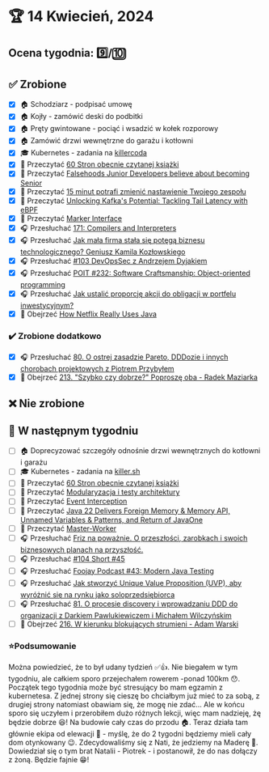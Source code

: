 # 🏆 14 Kwiecień, 2024

## Ocena tygodnia: 9️⃣/🔟

## ✅ Zrobione
- [x] 🏠 Schodziarz - podpisać umowę
- [x] 🏠 Kojły - zamówić deski do podbitki
- [x] 🏠 Pręty gwintowane - pociąć i wsadzić w kołek rozporowy
- [x] 🏠 Zamówić drzwi wewnętrzne do garażu i kotłowni
- [x] 🎓 Kubernetes - zadania na [killercoda](https://killercoda.com/chadmcrowell/course/cka)
- [x] 📗 Przeczytać [60 Stron obecnie czytanej książki](https://github.com/BartoszDabek/bdabek.pl/blob/master/miscellaneous/books.md)
- [x] 📗 Przeczytać [Falsehoods Junior Developers believe about becoming Senior](https://vadimkravcenko.com/shorts/falsehoods-junior-developers-believe-about-becoming-senior/)
- [x] 📗 Przeczytać [15 minut potrafi zmienić nastawienie Twojego zespołu](https://cezarysanecki.pl/2024/03/04/15-minut-potrafi-zmieni%C4%87-nastawienie-twojego-zespo%C5%82u/)
- [x] 📗 Przeczytać [Unlocking Kafka's Potential: Tackling Tail Latency with eBPF](https://blog.allegro.tech/2024/03/kafka-performance-analysis.html)
- [x] 📗 Przeczytać [Marker Interface](https://java-design-patterns.com/patterns/marker/)
- [x] 🎧 Przesłuchać [171: Compilers and Interpreters](https://www.programmingthrowdown.com/episodes/171-compilers-and-interpreters/)
- [x] 🎧 Przesłuchać [Jak mała firma stała się potęgą biznesu technologicznego? Geniusz Kamila Kozłowskiego](https://zaprojektujswojezycie.pl/jak-mala-firma-stala-sie-potega-biznesu-technologicznego-geniusz-kamila-kozlowskiego/)
- [x] 🎧 Przesłuchać [#103 DevOpsSec z Andrzejem Dyjakiem](https://patoarchitekci.io/103/)
- [x] 🎧 Przesłuchać [POIT #232: Software Craftsmanship: Object-oriented programming](https://porozmawiajmyoit.pl/poit-232-software-craftsmanship-object-oriented-programming/)
- [x] 🎧 Przesłuchać [Jak ustalić proporcję akcji do obligacji w portfelu inwestycyjnym?](https://inwestomat.eu/jak-ustalic-proporcje-akcji-do-obligacji-w-portfelu-inwestycyjnym/)
- [x] 🎥 Obejrzeć [How Netflix Really Uses Java](https://www.infoq.com/presentations/netflix-java/)

### ✔️ Zrobione dodatkowo
- [x] 🎧 Przesłuchać [80. O ostrej zasadzie Pareto, DDDozie i innych chorobach projektowych z Piotrem Przybyłem](https://bettersoftwaredesign.pl/episodes/80)
- [x] 🎥 Obejrzeć [213. "Szybko czy dobrze?" Poproszę oba - Radek Maziarka](https://youtu.be/jGN3MWx7ClI)

## ❌ Nie zrobione

## 📝 W następnym tygodniu
- [ ] 🏠 Doprecyzować szczegóły odnośnie drzwi wewnętrznych do kotłowni i garażu
- [ ] 🎓 Kubernetes - zadania na [killer.sh](https://killer.sh/)
- [ ] 📗 Przeczytać [60 Stron obecnie czytanej książki](https://github.com/BartoszDabek/bdabek.pl/blob/master/miscellaneous/books.md)
- [ ] 📗 Przeczytać [Modularyzacja i testy architektury](https://detektywi.it/2024/03/modularyzacja-i-testy-architektury/)
- [ ] 📗 Przeczytać [Event Interception](https://martinfowler.com/articles/patterns-legacy-displacement/event-interception.html)
- [ ] 📗 Przeczytać [Java 22 Delivers Foreign Memory & Memory API, Unnamed Variables & Patterns, and Return of JavaOne](https://www.infoq.com/news/2024/03/java22-released/)
- [ ] 📗 Przeczytać [Master-Worker](https://java-design-patterns.com/patterns/master-worker-pattern/)
- [ ] 🎧 Przesłuchać [Friz na poważnie. O przeszłości, zarobkach i swoich biznesowych planach na przyszłość.](https://zaprojektujswojezycie.pl/friz-na-powaznie-o-przeszlosci-zarobkach-i-swoich-biznesowych-planach-na-przyszlosc/)
- [ ] 🎧 Przesłuchać [#104 Short #45](https://patoarchitekci.io/104/)
- [ ] 🎧 Przesłuchać [Foojay Podcast #43: Modern Java Testing](https://foojay.io/today/foojay-podcast-43/)
- [ ] 🎧 Przesłuchać [Jak stworzyć Unique Value Proposition (UVP), aby wyróżnić się na rynku jako soloprzedsiębiorca](https://malawielkafirma.pl/jak-stworzyc-unique-value-proposition/)
- [ ] 🎧 Przesłuchać [81. O procesie discovery i wprowadzaniu DDD do organizacji z Darkiem Pawlukiewiczem i Michałem Wilczyńskim](https://bettersoftwaredesign.pl/episodes/81)
- [ ] 🎥 Obejrzeć [216. W kierunku blokujących strumieni - Adam Warski](https://youtu.be/xQjcJCRI7h4)

### ⭐Podsumowanie
Można powiedzieć, że to był udany tydzień ✅👍. Nie biegałem w tym tygodniu, ale całkiem sporo przejechałem rowerem -ponad 100km 😯. Początek tego tygodnia może być stresujący bo mam egzamin z kubernetesa. Z jednej strony się cieszę bo chciałbym już mieć to za sobą, z drugiej strony natomiast obawiam się, że mogę nie zdać... Ale w końcu sporo się uczyłem i przerobiłem dużo różnych lekcji, więc mam nadzieję, żę będzie dobrze 😆! Na budowie cały czas do przodu 🏠. Teraz działa tam głównie ekipa od elewacji 💪 - myślę, że do 2 tygodni będziemy mieli cały dom otynkowany 😉. Zdecydowaliśmy się z Nati, że jedziemy na Maderę 🌴. Dowiedział się o tym brat Natalii - Piotrek - i postanowił, że do nas dołączy z żoną. Będzie fajnie 😁!
